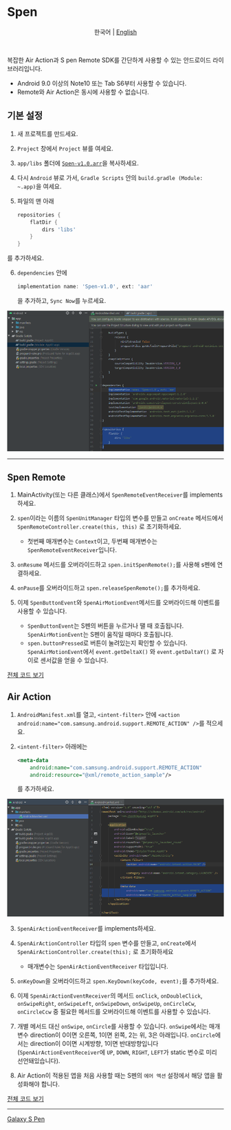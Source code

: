 Spen
====

<p align="center">
    <span>한국어</span> |
    <a href="README_en.md">English</a>
</p>

<br>

복잡한 Air Action과 S pen Remote SDK를 간단하게 사용할 수 있는 안드로이드 라이브러리입니다.

- Android 9.0 이상의 Note10 또는 Tab S6부터 사용할 수 있습니다.
- Remote와 Air Action은 동시에 사용할 수 없습니다.


기본 설정
--------

1. 새 프로젝트를 만드세요.

2. `Project` 창에서 `Project` 뷰를 여세요.

3. `app/libs` 폴더에 [`Spen-v1.0.arr`](/releases/tag/v1.0)을 복사하세요.

4. 다시 `Android` 뷰로 가서, `Gradle Scripts` 안의 `build.gradle (Module: ~.app)`을 여세요.

5. 파일의 맨 아래  
    ```gradle
    repositories {
        flatDir {
            dirs 'libs'
        }
    } 
    ``` 
를 추가하세요.

6. `dependencies` 안에 
    ```gradle
    implementation name: 'Spen-v1.0', ext: 'aar'
    ```
    을 추가하고, `Sync Now`를 누르세요.
 
![SpenRemote_build.gradle](imgs/SpenRemote_build.gradle.png)


***


Spen Remote
-----------

1. MainActivity(또는 다른 클래스)에서 `SpenRemoteEventReceiver`를 implements하세요.

2. `spen`이라는 이름의 `SpenUnitManager` 타입의 변수를 만들고 `onCreate` 메서드에서 ```SpenRemoteController.create(this, this)``` 로 초기화하세요.
    - 첫번째 매개변수는 `Context`이고, 두번째 매개변수는 `SpenRemoteEventReceiver`입니다.

3. `onResume` 메서드를 오버라이드하고 ```spen.initSpenRemote();```를 사용해 s펜에 연결하세요.

4. `onPause`를 오버라이드하고 ```spen.releaseSpenRemote();```를 추가하세요.

5. 이제 `SpenButtonEvent`와 `SpenAirMotionEvent`메서드를 오버라이드해 이벤트를 사용할 수 있습니다.
    - `SpenButtonEvent`는 S펜의 버튼을 누르거나 땔 때 호출됩니다. `SpenAirMotionEvent`는 S펜이 움직일 때마다 호출됩니다.
    - `spen.buttonPressed`로 버튼이 눌려있는지 확인할 수 있습니다. `SpenAirMotionEvent`에서 ```event.getDeltaX()``` 와 ```event.getDaltaY()``` 로 자이로 센서값을 얻을 수 있습니다.

[전체 코드 보기](Examples/RemoteExample.java)


Air Action
----------

1. `AndroidManifest.xml`를 열고, `<intent-filter>` 안에 `<action android:name="com.samsung.android.support.REMOTE_ACTION" />`를 적으세요.

2. `<intent-filter>` 아래에는
    ```xml
    <meta-data
        android:name="com.samsung.android.support.REMOTE_ACTION"
        android:resource="@xml/remote_action_sample"/>
    ``` 
    를 추가하세요.

![AirAction_AndroidManifest](imgs/AirAction_AndroidManifest.png)

3. `SpenAirActionEventReceiver`를 implements하세요.

4. `SpenAirActionController` 타입의 `spen` 변수를 만들고, `onCreate`에서 ```SpenAirActionController.create(this);``` 로 초기화하세요
    - 매개변수는 `SpenAirActionEventReceiver` 타입입니다.

5. `onKeyDown`을 오버라이드하고 ```spen.KeyDown(keyCode, event);```를 추가하세요.

6. 이제 `SpenAirActionEventReceiver`의 메서드 `onClick`, `onDoubleClick`, `onSwipeRight`, `onSwipeLeft`, `onSwipeDown`, `onSwipeUp`, `onCircleCw`, `onCircleCcw` 중 필요한 메서드를 오버라이드해 이벤트를 사용할 수 있습니다.

7. 개별 메서드 대신 `onSwipe`, `onCircle`를 사용할 수 있습니다. `onSwipe`에서는 매개변수 direction이 0이면 오른쪽, 1이면 왼쪽, 2는 위, 3은 아래입니다. `onCircle`에서는 direction이 0이면 시계방향, 1이면 반대방향입니다 (`SpenAirActionEventReceiver`에 `UP`, `DOWN`, `RIGHT`, `LEFT`가 static 변수로 미리 선언돼있습니다).

8. Air Action이 적용된 앱을 처음 사용할 때는 S펜의 `에어 엑션` 설정에서 해당 앱을 활성화해야 합니다.

[전체 코드 보기](Examples/AirActionExample.java)

***

[Galaxy S Pen](https://developer.samsung.com/galaxy-spen-remote/)   
